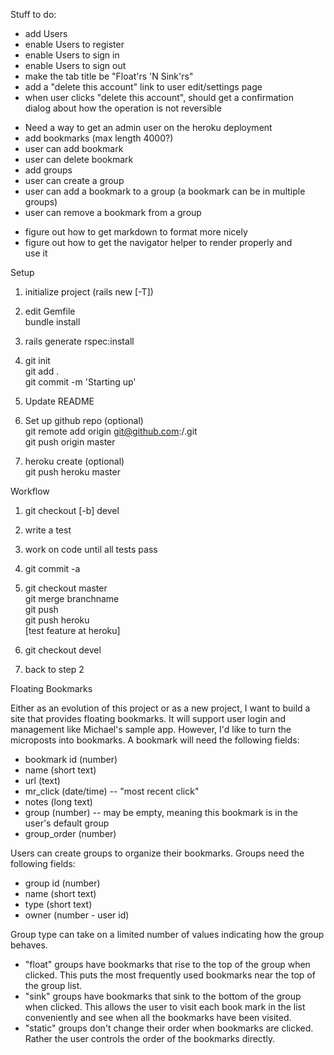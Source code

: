 Stuff to do:
  + add Users  
  + enable Users to register  
  + enable Users to sign in  
  + enable Users to sign out  
  + make the tab title be "Float'rs 'N Sink'rs"  
  + add a "delete this account" link to user edit/settings page  
  + when user clicks "delete this account", should get a confirmation  
    dialog about how the operation is not reversible  
  - Need a way to get an admin user on the heroku deployment  
  - add bookmarks (max length 4000?)  
  - user can add bookmark  
  - user can delete bookmark  
  - add groups  
  - user can create a group  
  - user can add a bookmark to a group (a bookmark can be in multiple groups)  
  - user can remove a bookmark from a group  
  + figure out how to get markdown to format more nicely  
  + figure out how to get the navigator helper to render properly and  
    use it  

Setup

 1. initialize project (rails new <appname> [-T])

 1. edit Gemfile  
    bundle install

 1. rails generate rspec:install

 1. git init  
    git add .  
    git commit -m 'Starting up'

 1. Update README

 1. Set up github repo (optional)  
    git remote add origin git@github.com:<username>/<appname>.git  
    git push origin master

 1. heroku create (optional)  
    git push heroku master

Workflow

 1. git checkout [-b] devel

 1. write a test

 1. work on code until all tests pass

 1. git commit -a
    
 1. git checkout master  
    git merge branchname  
    git push  
    git push heroku  
    [test feature at heroku]

 1. git checkout devel

 1. back to step 2

Floating Bookmarks

Either as an evolution of this project or as a new project, I want to
build a site that provides floating bookmarks. It will support user
login and management like Michael's sample app. However, I'd like to
turn the microposts into bookmarks. A bookmark will need the following
fields:

  - bookmark id (number)
  - name (short text)
  - url (text)
  - mr_click (date/time) -- "most recent click"
  - notes (long text)
  - group (number) -- may be empty, meaning this bookmark is in the  
    user's default group
  - group_order (number)

Users can create groups to organize their bookmarks. Groups need the
following fields:

  - group id (number)
  - name (short text)
  - type (short text)
  - owner (number - user id)

Group type can take on a limited number of values indicating how the
group behaves.

  - "float" groups have bookmarks that rise to the top of the group
    when clicked. This puts the most frequently used bookmarks near
    the top of the group list.
  - "sink" groups have bookmarks that sink to the bottom of the group
    when clicked. This allows the user to visit each book mark in the
    list conveniently and see when all the bookmarks have been visited.
  - "static" groups don't change their order when bookmarks are
    clicked. Rather the user controls the order of the bookmarks
    directly.
